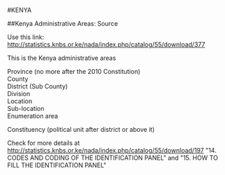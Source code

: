 #KENYA

##Kenya Administrative Areas: Source

Use this link: http://statistics.knbs.or.ke/nada/index.php/catalog/55/download/377    

This is the Kenya administrative areas   

Province (no more after the 2010 Constitution)   
County   
District (Sub County)    
Division   
Location   
Sub-location   
Enumeration area   
 
Constituency (political unit after district or above it)   

Check for more details at http://statistics.knbs.or.ke/nada/index.php/catalog/55/download/197 "14.    
CODES AND CODING OF THE IDENTIFICATION PANEL" and "15. HOW TO FILL THE IDENTIFICATION PANEL"   

